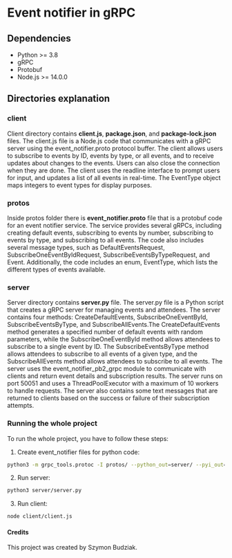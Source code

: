 # Event notifier in gRPC

## Dependencies

- Python >= 3.8
- gRPC
- Protobuf
- Node.js >= 14.0.0

## Directories explanation

### client

Client directory contains **client.js**, **package.json**, and **package-lock.json** files. The client.js file is a
Node.js code that communicates with a gRPC server using the event_notifier.proto protocol buffer. The client allows
users to subscribe to events by ID, events by type, or all events, and to receive updates about changes to the events.
Users can also close the connection when they are done. The client uses the readline interface to prompt users for
input, and updates a list of all events in real-time. The EventType object maps integers to event types for display
purposes.

### protos

Inside protos folder there is **event_notifier.proto** file that is a protobuf code for an event notifier service. The
service provides several gRPCs, including creating default events, subscribing to events by number, subscribing to events
by type, and subscribing to all events. The code also includes several message types, such as DefaultEventsRequest,
SubscribeOneEventByIdRequest, SubscribeEventsByTypeRequest, and Event. Additionally, the code includes an enum,
EventType, which lists the different types of events available.

### server

Server directory contains **server.py** file. The server.py file is a Python script that creates a gRPC server for
managing events and attendees. The server contains four methods: CreateDefaultEvents, SubscribeOneEventById,
SubscribeEventsByType, and SubscribeAllEvents.The CreateDefaultEvents method generates a specified number of default
events with random parameters, while the SubscribeOneEventById method allows attendees to subscribe to a single event by
ID. The SubscribeEventsByType method allows attendees to subscribe to all events of a given type, and the
SubscribeAllEvents method allows attendees to subscribe to all events. The server uses the event_notifier_pb2_grpc
module to communicate with clients and return event details and subscription results. The server runs on port 50051 and
uses a ThreadPoolExecutor with a maximum of 10 workers to handle requests. The server also contains some text messages
that are returned to clients based on the success or failure of their subscription attempts.

### Running the whole project

To run the whole project, you have to follow these steps:

1. Create event_notifier files for python code:

```bash
python3 -m grpc_tools.protoc -I protos/ --python_out=server/ --pyi_out=server/ --grpc_python_out=server/ protos/event_notifier.proto
```

2. Run server:

```bash
python3 server/server.py
```

3. Run client:

```bash
node client/client.js
```

#### Credits

This project was created by Szymon Budziak.